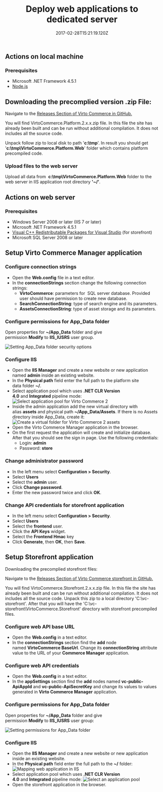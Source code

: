 ﻿---
title: Deploy web applications to dedicated server
description: The article describes a process of deployin Virto Commerce web application to dedicated server
layout: docs
date: 2017-02-28T15:21:19.120Z
priority: 2
---
## Actions on local machine

### Prerequisites

* Microsoft .NET Framework 4.5.1
* <a href="https://nodejs.org/" rel="nofollow">Node.js</a>

## Downloading the precomplied version .zip File:

Navigate to the  <a href="https://github.com/VirtoCommerce/vc-platform/releases" rel="nofollow">Releases Section of Virto Commerce in GitHub.</a>

You will find VirtoCommerce.Platform.2.x.x.zip file. In this file the site has already been built and can be run without additional compilation. It does not includes all the source code.

Unpack follow zip to local disk to path '**c:\tmp**'. In result you should get '**c:\tmp\VirtoCommerce.Platform.Web**' folder which contains platform precompiled code.


### Upload files to the web server

Upload all data from  **c:\tmp\VirtoCommerce.Platform.Web** folder to the web server in IIS application root directory **'~/'**.

## Actions on web server

### Prerequisites

* Windows Server 2008 or later (IIS 7 or later)
* Microsoft .NET Framework 4.5.1
* <a href="https://www.microsoft.com/en-us/download/details.aspx?id=40784" rel="nofollow">Visual C++ Redistributable Packages for Visual Studio</a> (for storefront)
* Microsoft SQL Server 2008 or later

## Setup Virto Commerce Manager application

### Configure connection strings

* Open the **Web.config** file in a text editor.
* In the **connectionStrings** section change the following connection strings:
  * **VirtoCommerce**: parameters for  SQL server database. Provided user should have permission to create new database.
  * **SearchConnectionString**: type of search engine and its parameters.
  * **AssetsConnectionString**: type of asset storage and its parameters.

### Configure permissions for App_Data folder

Open properties for **~/App_Data** folder and give permission **Modify** to **IIS_IUSRS** user group.

![Setting App_Data folder security options](../../../../assets/images/docs/image2015-3-18_16-44-47.png "Setting App_Data folder security options")

### Configure IIS

* Open the **IIS Manager** and create a new website or new application named **admin** inside an existing website.
* In the **Physical path** field enter the full path to the platform site data folder **~/**.
* Select application pool which uses **.NET CLR Version 4.0** and **Integrated** pipeline mode:
![Select application pool for Virto Commerce 2](../../../../assets/images/docs/image2015-3-19_9-39-32.png "Select application pool for Virto Commerce 2")
* Inside the admin application add the new virtual directory with alias **assets** and physical path **~/App_Data/Assets**. If there is no Assets directory inside App_Data, create it:
![Create a virtual folder for Virto Commerce 2 assets](../../../../assets/images/docs/image2016-4-29_16-45-4.png "Create a virtual folder for Virto Commerce 2 assets")
* Open the Virto Commerce Manager application in the browser.
* On the first request the application will create and initialize database. After that you should see the sign in page. Use the following credentials:
  * Login: **admin**
  * Password: **store**

### Change administrator password

* In the left menu select **Configuration > Security**.
* Select **Users**
* Select the **admin** user.
* Click **Change password**.
* Enter the new password twice and click **OK**.

### Change API credentials for storefront application

* In the left menu select **Configuration > Security**.
* Select **Users**
* Select the **frontend** user.
* Click the **API Keys** widget.
* Select the **Frontend Hmac** key
* Click **Generate**, then **OK**, then **Save**.

## Setup Storefront application
Downloading the precomplied storefront files:

Navigate to the <a href="https://github.com/VirtoCommerce/vc-storefront/releases">Releases Section of Virto Commerce storefront in GitHub.</a>

You will find VirtoCommerce.Storefront.2.x.x.zip file. In this file the site has already been built and can be run without additional compilation. It does not includes all the source code.
Unpack this zip to a local directory 'C:\vc-storefront'. After that you will have the 'C:\vc-storefront\VirtoCommerce.Storefront' directory with storefront precompiled files.

### Configure web API base URL

* Open the **Web.config** in a text editor.
* In the **connectionStrings** section find the **add** node named **VirtoCommerce BaseUrl**. Change its **connectionString** attribute value to the URL of your **Commerce Manager** application.

### Configure web API credentials

* Open the **Web.config** in a text editor.
* In the **appSettings** section find the **add** nodes named **vc-public-ApiAppId** and **vc-public-ApiSecretKey** and change its values to values generated in **Virto Commerce Manager** application.

### Configure permissions for App_Data folder

Open properties for **~/App_Data** folder and give permission **Modify** to **IIS_IUSRS** user group:

![Setting permissions for App_Data folder](../../../../assets/images/docs/image2016-4-29_17-18-17.png "Setting permissions for App_Data folder")

### Configure IIS

* Open the **IIS Manager** and create a new website or new application inside an existing website.
* In the **Physical path** field enter the full path to the **~/** folder:
![Mapping web application in IIS](../../../../assets/images/docs/image2016-4-29_17-19-43.png "Mapping web application in IIS")
* Select application pool which uses **.NET CLR Version 4.0** and **Integrated** pipeline mode:
![Select an application pool](../../../../assets/images/docs/image2016-4-29_17-20-13.png "Select an application pool")
* Open the storefront application in the browser.
